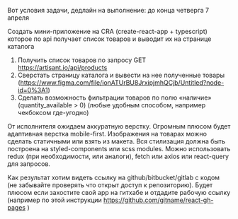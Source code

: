 Вот условия задачи, дедлайн на выполнение: до конца четверга 7 апреля

Создать мини-приложение на CRA (create-react-app + typescript) которое по api получает список товаров и выводит их на странице каталога

1. Получить список товаров по запросу GET https://artisant.io/api/products
2. Сверстать страницу каталога и вывести на нее полученные товары (https://www.figma.com/file/ionATUrBU8JrxipjmhQCjb/Untitled?node-id=0%3A1)
3. Сделать возможность фильтрации товаров по полю «наличие» (quantity_available > 0) (любые удобным способом, например чекбоксом где-угодно)

От исполнителя ожидаем аккуратную верстку. Огромным плюсом будет адаптивная верстка mobile-first.
Изображения на товарах можно сделать статичными или взять из макета.
Вся стилизация должна быть построена на styled-components или scss modules.
Можно использовать redux (при необходимости, или аналоги), fetch или axios или react-query для запросов.

Как результат хотим видеть ссылку на github/bitbucket/gitlab с кодом (не забывайте проверять что открыт доступ к репозиторию). Будет плюсом если захостите свой app на гитхабе и отдадите рабочую ссылку (например по этой инструкции https://github.com/gitname/react-gh-pages )
